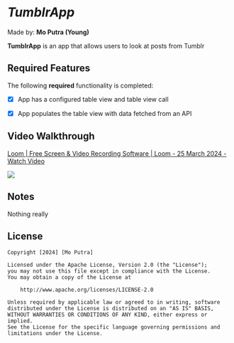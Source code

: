 # *TumblrApp*
Made by: **Mo Putra (Young)**

**TumblrApp** is an app that allows users to look at posts from Tumblr

## Required Features

The following **required** functionality is completed:

- [x] App has a configured table view and table view call
- [x] App populates the table view with data fetched from an API


## Video Walkthrough
<div>
    <a href="https://www.loom.com/share/1a608710266448bea1cf58a2137153bb">
      <p>Loom | Free Screen & Video Recording Software | Loom - 25 March 2024 - Watch Video</p>
    </a>
    <a href="https://www.loom.com/share/1a608710266448bea1cf58a2137153bb">
      <img style="max-width:300px;" src="https://cdn.loom.com/sessions/thumbnails/1a608710266448bea1cf58a2137153bb-00001.jpg">
    </a>
  </div>
  

## Notes

Nothing really

## License

    Copyright [2024] [Mo Putra]

    Licensed under the Apache License, Version 2.0 (the "License");
    you may not use this file except in compliance with the License.
    You may obtain a copy of the License at

        http://www.apache.org/licenses/LICENSE-2.0

    Unless required by applicable law or agreed to in writing, software
    distributed under the License is distributed on an "AS IS" BASIS,
    WITHOUT WARRANTIES OR CONDITIONS OF ANY KIND, either express or implied.
    See the License for the specific language governing permissions and
    limitations under the License.
